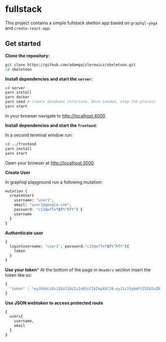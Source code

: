 # fullstack

This project contains a simple fullstack skelton app based on `graphql-yoga` and `create-react-app`.

## Get started

**Clone the repository:**

```sh
git clone https://github.com/adamgajzlerowicz/skeletoon.git
cd skeletoon
```

**Install dependencies and start the `server`:**

```sh
cd server
yarn install
yarn docker
yarn seed # create database structure. Once seeded, stop the process
yarn start
```

In your browser navigate to [http://localhost:4000](http://localhost:4000).

**Install dependencies and start the `frontend`:**

In a second terminal window run:

```sh
cd ../frontend
yarn install
yarn start
```

Open your browser at [http://localhost:3000](http://localhost:3000).

**Create User**

In graphiql playground run a following mutation:

```sh
mutation {
  createUser(
    username: "user1",
    email: "user1@google.com",
    password: "c13qwffef$f%^RTY") {
    username
  }
}
```

**Authenticate user**

```sh
{
  login(username: "user1", password:"c13qwffef$f%^RTY"){
    token
  }
}
```

**Use your token***
At the bottom of the page in `Headers` section insert the token like so:

```sh
{
  "token" : "eyJhbGciOiJIUzI1NiIsInR5cCI6IkpXVCJ9.eyJ1c2VybmFtZSI6InZRf0QuQtrcbk" #your token
}
```

**Use JSON webtoken to access protected route**

```sh
{
  users{
    username,
    email
  }
}
```
